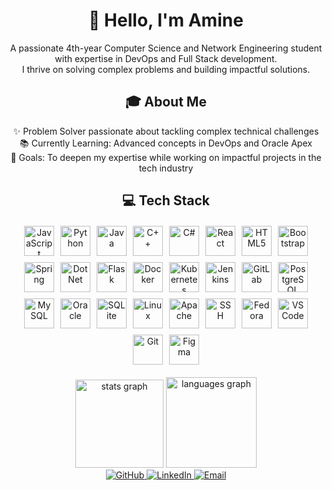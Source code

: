 <h1 align="center">👋 Hello, I'm Amine</h1>  
<p align="center">
  A passionate 4th-year Computer Science and Network Engineering student with expertise in DevOps and Full Stack development.<br>
  I thrive on solving complex problems and building impactful solutions.
</p>

<h2 align="center">🎓 About Me</h2>
<p align="center">
  ✨ Problem Solver passionate about tackling complex technical challenges<br>
  📚 Currently Learning: Advanced concepts in DevOps and Oracle Apex<br>
  🎯 Goals: To deepen my expertise while working on impactful projects in the tech industry
</p>

<h2 align="center">💻 Tech Stack</h2>
<div align="center" style="display: flex; gap: 10px; flex-wrap: wrap; justify-content: center; margin: 20px 0;">
  <!-- Languages -->
  <img src="https://cdn.jsdelivr.net/gh/devicons/devicon/icons/javascript/javascript-original.svg" height="48" alt="JavaScript"/>
  <img src="https://cdn.jsdelivr.net/gh/devicons/devicon/icons/python/python-original.svg" height="48" alt="Python"/>
  <img src="https://cdn.jsdelivr.net/gh/devicons/devicon/icons/java/java-original.svg" height="48" alt="Java"/>
  <img src="https://cdn.jsdelivr.net/gh/devicons/devicon/icons/cplusplus/cplusplus-original.svg" height="48" alt="C++"/>
  <img src="https://cdn.jsdelivr.net/gh/devicons/devicon/icons/csharp/csharp-original.svg" height="48" alt="C#"/>
  
  <!-- Frontend -->
  <img src="https://cdn.jsdelivr.net/gh/devicons/devicon/icons/react/react-original.svg" height="48" alt="React"/>
  <img src="https://cdn.jsdelivr.net/gh/devicons/devicon/icons/html5/html5-original.svg" height="48" alt="HTML5"/>
  <img src="https://cdn.simpleicons.org/bootstrap/7952B3" height="48" alt="Bootstrap"/>
  
  <!-- Backend -->
  <img src="https://cdn.jsdelivr.net/gh/devicons/devicon/icons/spring/spring-original.svg" height="48" alt="Spring"/>
  <img src="https://cdn.jsdelivr.net/gh/devicons/devicon/icons/dotnetcore/dotnetcore-original.svg" height="48" alt="DotNet"/>
  <img src="https://skillicons.dev/icons?i=flask" height="48" alt="Flask"/>
  
  <!-- DevOps -->
  <img src="https://cdn.jsdelivr.net/gh/devicons/devicon/icons/docker/docker-original.svg" height="48" alt="Docker"/>
  <img src="https://cdn.jsdelivr.net/gh/devicons/devicon/icons/kubernetes/kubernetes-plain.svg" height="48" alt="Kubernetes"/>
  <img src="https://cdn.jsdelivr.net/gh/devicons/devicon/icons/jenkins/jenkins-line.svg" height="48" alt="Jenkins"/>
  <img src="https://cdn.jsdelivr.net/gh/devicons/devicon/icons/gitlab/gitlab-original.svg" height="48" alt="GitLab"/>
  
  <!-- Databases -->
  <img src="https://cdn.jsdelivr.net/gh/devicons/devicon/icons/postgresql/postgresql-original.svg" height="48" alt="PostgreSQL"/>
  <img src="https://cdn.jsdelivr.net/gh/devicons/devicon/icons/mysql/mysql-original.svg" height="48" alt="MySQL"/>
  <img src="https://cdn.jsdelivr.net/gh/devicons/devicon/icons/oracle/oracle-original.svg" height="48" alt="Oracle"/>
  <img src="https://cdn.jsdelivr.net/gh/devicons/devicon/icons/sqlite/sqlite-original.svg" height="48" alt="SQLite"/>
  
  <!-- Infrastructure -->
  <img src="https://cdn.jsdelivr.net/gh/devicons/devicon/icons/linux/linux-original.svg" height="48" alt="Linux"/>
  <img src="https://cdn.jsdelivr.net/gh/devicons/devicon/icons/apache/apache-original.svg" height="48" alt="Apache"/>
  <img src="https://cdn.jsdelivr.net/gh/devicons/devicon/icons/ssh/ssh-original.svg" height="48" alt="SSH"/>
  <img src="https://cdn.jsdelivr.net/gh/devicons/devicon/icons/fedora/fedora-original.svg" height="48" alt="Fedora"/>
  
  <!-- Tools -->
  <img src="https://cdn.jsdelivr.net/gh/devicons/devicon/icons/vscode/vscode-original.svg" height="48" alt="VSCode"/>
  <img src="https://cdn.jsdelivr.net/gh/devicons/devicon/icons/git/git-original.svg" height="48" alt="Git"/>
  <img src="https://cdn.jsdelivr.net/gh/devicons/devicon/icons/figma/figma-original.svg" height="48" alt="Figma"/>
</div>

<div align="center">
  <img src="https://github-readme-stats.vercel.app/api?username=aminexi&hide_title=false&hide_rank=true&show_icons=true&include_all_commits=true&count_private=true&disable_animations=false&theme=codeSTACKr&locale=en&hide_border=true&order=1" height="141" alt="stats graph" />
  <img src="https://github-readme-stats.vercel.app/api/top-langs?username=aminexi&locale=en&hide_title=false&layout=compact&card_width=320&langs_count=5&theme=codeSTACKr&hide_border=true&order=2" height="145" alt="languages graph" />
</div>

<div align="center">
  <a href="https://github.com/aminexi">
    <img src="https://img.shields.io/badge/GitHub-100000?style=for-the-badge&logo=github&logoColor=white" alt="GitHub"/>
  </a>
  <a href="https://www.linkedin.com/in/amineelfalki">
    <img src="https://img.shields.io/badge/LinkedIn-0077B5?style=for-the-badge&logo=linkedin&logoColor=white" alt="LinkedIn"/>
  </a>
  <a href="mailto:amine.elfalki@gmail.com">
    <img src="https://img.shields.io/badge/Email-D14836?style=for-the-badge&logo=gmail&logoColor=white" alt="Email"/>
  </a>
</div>
